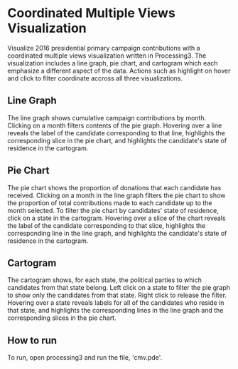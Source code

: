 # Coordinated Multiple Views Visualization
Visualize 2016 presidential primary campaign contributions with a coordinated
multiple views visualization written in Processing3. The visualization includes
a line graph, pie chart, and cartogram which each emphasize a different aspect
of the data. Actions such as highlight on hover and click to filter coordinate
accross all three visualizations.

## Line Graph
The line graph shows cumulative campaign contributions by month. Clicking on a
month filters contents of the pie graph. Hovering over a line reveals the label
of the candidate corresponding to that line, highlights the corresponding slice
in the pie chart, and highlights the candidate's state of residence in the
cartogram.

## Pie Chart
The pie chart shows the proportion of donations that each candidate has received.
Clicking on a month in the line graph filters the pie chart to show the proportion
of total contributions made to each candidate up to the month selected. To filter
the pie chart by candidates' state of residence, click on a state in the cartogram.
Hovering over a slice of the chart reveals the label of the candidate
corresponding to that slice, highlights the corresponding line in the line graph,
and highlights the candidate's state of residence in the cartogram.

## Cartogram
The cartogram shows, for each state, the political parties to which candidates
from that state belong. Left click on a state to filter the pie graph to show
only the candidates from that state. Right click to release the filter.
Hovering over a state reveals labels for all of the candidates who reside in that
state, and highlights the corresponding lines in the line graph and the
corresponding slices in the pie chart.

## How to run
To run, open processing3 and run the file, 'cmv.pde'.
